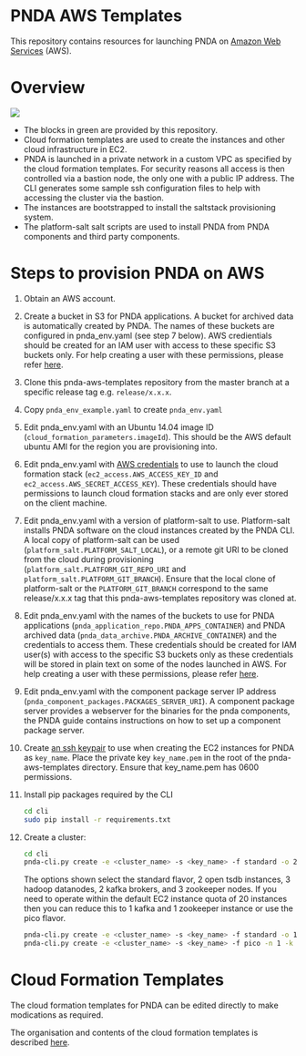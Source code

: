 # PNDA AWS Templates
This repository contains resources for launching PNDA on [Amazon Web Services](https://aws.amazon.com/) (AWS).

# Overview

![](images/aws-templates-overview.png)

- The blocks in green are provided by this repository.
- Cloud formation templates are used to create the instances and other cloud infrastructure in EC2.
- PNDA is launched in a private network in a custom VPC as specified by the cloud formation templates. For security reasons all access is then controlled via a bastion node, the only one with a public IP address. The CLI generates some sample ssh configuration files to help with accessing the cluster via the bastion.
- The instances are bootstrapped to install the saltstack provisioning system.
- The platform-salt salt scripts are used to install PNDA from PNDA components and third party components.

# Steps to provision PNDA on AWS

1. Obtain an AWS account.

2. Create a bucket in S3 for PNDA applications. A bucket for archived data is automatically created by PNDA. The names of these buckets are configured in pnda_env.yaml (see step 7 below). AWS credientials should be created for an IAM user with access to these specific S3 buckets only. For help creating a user with these permissions, please refer [here](s3help.md).

3. Clone this pnda-aws-templates repository from the master branch at a specific release tag e.g. `release/x.x.x`.

4. Copy ```pnda_env_example.yaml``` to create ```pnda_env.yaml```

5. Edit pnda_env.yaml with an Ubuntu 14.04 image ID (`cloud_formation_parameters.imageId`). This should be the AWS default ubuntu AMI for the region you are provisioning into.

6. Edit pnda_env.yaml with [AWS credentials](http://docs.aws.amazon.com/AWSSimpleQueueService/latest/SQSGettingStartedGuide/AWSCredentials.html) to use to launch the cloud formation stack (`ec2_access.AWS_ACCESS_KEY_ID` and `ec2_access.AWS_SECRET_ACCESS_KEY`). These credentials should have permissions to launch cloud formation stacks and are only ever stored on the client machine.

7. Edit pnda_env.yaml with a version of platform-salt to use. Platform-salt installs PNDA software on the cloud instances created by the PNDA CLI. A local copy of platform-salt can be used (`platform_salt.PLATFORM_SALT_LOCAL`), or a remote git URI to be cloned from the cloud during provisioning (`platform_salt.PLATFORM_GIT_REPO_URI` and `platform_salt.PLATFORM_GIT_BRANCH`). Ensure that the local clone of platform-salt or the `PLATFORM_GIT_BRANCH` correspond to the same release/x.x.x tag that this pnda-aws-templates repository was cloned at.

8. Edit pnda_env.yaml with the names of the buckets to use for PNDA applications (`pnda_application_repo.PNDA_APPS_CONTAINER`) and PNDA archived data (`pnda_data_archive.PNDA_ARCHIVE_CONTAINER`) and the credentials to access them. These credentials should be created for IAM user(s) with access to the specific S3 buckets only as these credentials will be stored in plain text on some of the nodes launched in AWS. For help creating a user with these permissions, please refer [here](s3help.md).

9. Edit pnda_env.yaml with the component package server IP address (`pnda_component_packages.PACKAGES_SERVER_URI`). A component package server provides a webserver for the binaries for the pnda components, the PNDA guide contains instructions on how to set up a component package server.

10. Create [an ssh keypair](http://docs.aws.amazon.com/AWSEC2/latest/UserGuide/ec2-key-pairs.html) to use when creating the EC2 instances for PNDA as ```key_name```. Place the private key ```key_name.pem``` in the root of the pnda-aws-templates directory. Ensure that key_name.pem has 0600 permissions.

11. Install pip packages required by the CLI 
    ```sh
    cd cli
    sudo pip install -r requirements.txt
    ```
    
12. Create a cluster:
    ```sh
    cd cli
    pnda-cli.py create -e <cluster_name> -s <key_name> -f standard -o 2 -n 3 -k 2 -z 3
    ``` 
    The options shown select the standard flavor, 2 open tsdb instances, 3 hadoop datanodes, 2 kafka brokers, and 3 zookeeper nodes. If you need to operate within the default EC2 instance quota of 20 instances then you can reduce this to 1 kafka and 1 zookeeper instance or use the pico flavor.
    ```sh
    pnda-cli.py create -e <cluster_name> -s <key_name> -f standard -o 1 -n 1 -k 1 -z 1
    pnda-cli.py create -e <cluster_name> -s <key_name> -f pico -n 1 -k 1
    ```

# Cloud Formation Templates

The cloud formation templates for PNDA can be edited directly to make modications as required.

The organisation and contents of the cloud formation templates is described [here](cloud-formation/README.md).
